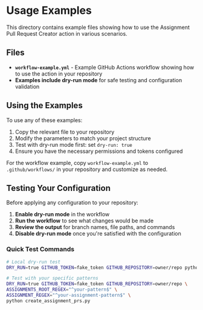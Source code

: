 # Usage Examples

This directory contains example files showing how to use the Assignment Pull
Request Creator action in various scenarios.

## Files

- **`workflow-example.yml`** - Example GitHub Actions workflow showing how to
  use the action in your repository
- **Examples include dry-run mode** for safe testing and configuration
  validation

## Using the Examples

To use any of these examples:

1. Copy the relevant file to your repository
2. Modify the parameters to match your project structure
3. Test with dry-run mode first: set `dry-run: true`
4. Ensure you have the necessary permissions and tokens configured

For the workflow example, copy `workflow-example.yml` to `.github/workflows/` in
your repository and customize as needed.

## Testing Your Configuration

Before applying any configuration to your repository:

1. **Enable dry-run mode** in the workflow
2. **Run the workflow** to see what changes would be made
3. **Review the output** for branch names, file paths, and commands
4. **Disable dry-run mode** once you're satisfied with the configuration

### Quick Test Commands

```bash
# Local dry-run test
DRY_RUN=true GITHUB_TOKEN=fake_token GITHUB_REPOSITORY=owner/repo python create_assignment_prs.py

# Test with your specific patterns
DRY_RUN=true GITHUB_TOKEN=fake_token GITHUB_REPOSITORY=owner/repo \
ASSIGNMENTS_ROOT_REGEX="^your-pattern$" \
ASSIGNMENT_REGEX="^your-assignment-pattern$" \
python create_assignment_prs.py
```
